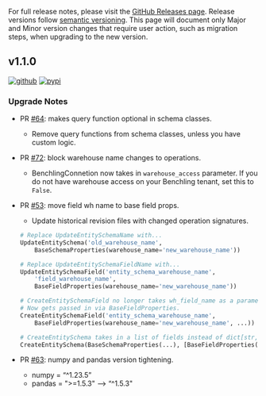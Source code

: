 For full release notes, please visit the [GitHub Releases page](https://github.com/dynotx/liminal-orm/releases). Release versions follow [semantic versioning](https://semver.org/). This page will document only Major and Minor version changes that require user action, such as migration steps, when upgrading to the new version.

## v1.1.0

[![github](https://img.shields.io/badge/github-release-blue)](https://github.com/dynotx/liminal-orm/releases/tag/1.1.0) [![pypi](https://img.shields.io/pypi/v/liminal-orm.svg)](https://pypi.org/project/liminal-orm/1.1.0/)

### Upgrade Notes

- PR [#64](https://github.com/dynotx/liminal-orm/pull/64): makes query function optional in schema classes.
    - Remove query functions from schema classes, unless you have custom logic.
- PR [#72](https://github.com/dynotx/liminal-orm/pull/72): block warehouse name changes to operations.
    - BenchlingConnetion now takes in `warehouse_access` parameter. If you do not have warehouse access on your Benchling tenant, set this to `False`.
- PR [#53](https://github.com/dynotx/liminal-orm/pull/53): move field wh name to base field props.
    - Update historical revision files with changed operation signatures.

    ```python
    # Replace UpdateEntitySchemaName with...
    UpdateEntitySchema('old_warehouse_name', 
        BaseSchemaProperties(warehouse_name='new_warehouse_name'))

    # Replace UpdateEntitySchemaFieldName with...
    UpdateEntitySchemaField('entity_schema_warehouse_name', 
        'field_warehouse_name', 
        BaseFieldProperties(warehouse_name='new_warehouse_name'))

    # CreateEntitySchemaField no longer takes wh_field_name as a parameter. 
    # Now gets passed in via BaseFieldProperties.
    CreateEntitySchemaField('entity_schema_warehouse_name', 
        BaseFieldProperties(warehouse_name='new_warehouse_name', ...))

    # CreateEntitySchema takes in a list of fields instead of dict[str, Benchling FieldProperties]
    CreateEntitySchema(BaseSchemaProperties(...), [BaseFieldProperties(...), ...])
    ```

- PR [#63](https://github.com/dynotx/liminal-orm/pull/63): numpy and pandas version tightening.
    - numpy = “^1.23.5”
    - pandas = ">=1.5.3" --> “^1.5.3"
